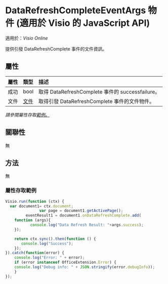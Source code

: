 # <a name="datarefreshcompleteeventargs-object-javascript-api-for-visio"></a>DataRefreshCompleteEventArgs 物件 (適用於 Visio 的 JavaScript API)

適用於：_Visio Online_

提供引發 DataRefreshComplete 事件的文件資訊。

## <a name="properties"></a>屬性

| 屬性	       | 類型	    |描述
|:---------------|:--------|:----------|
|成功|bool|取得 DataRefreshComplete 事件的 successfailure。|
|文件|[文件](document.md)|取得引發 DataRefreshComplete 事件的文件物件。|

_請參閱屬性存取[範例。](#property-access-examples)_

## <a name="relationships"></a>關聯性
無

## <a name="methods"></a>方法
無

### <a name="property-access-examples"></a>屬性存取範例
```js
Visio.run(function (ctx) { 
  var document1= ctx.document;
               var page = document1.getActivePage();
         eventResult1 = document1.onDataRefreshComplete.add(
    function (args){
           console.log("Data Refresh Result: "+args.success);
    });

    return ctx.sync().then(function () {
       console.log("Success");
    });
}).catch(function(error) {
    console.log("Error: " + error);
    if (error instanceof OfficeExtension.Error) {
    console.log("Debug info: " + JSON.stringify(error.debugInfo));
    }
});
```
